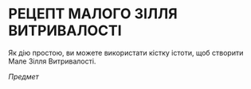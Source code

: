 ﻿# РЕЦЕПТ МАЛОГО ЗІЛЛЯ ВИТРИВАЛОСТІ

Як дію простою, ви можете використати кістку істоти, щоб створити Мале Зілля Витривалості.

*Предмет*